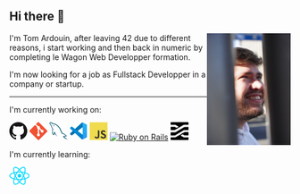 ## Hi there 👋

<img src="images/me.JPEG" width="150" height="200" align="right" />

I'm Tom Ardouin, after leaving 42 due to different reasons, i start working and then back in numeric by completing le Wagon Web Developper formation.

I'm now looking for a job as Fullstack Developper in a company or startup.

------------------------------------------------------------

I'm currently working on:

<a href="https://github.com/" title="GitHub"><img src="icons/github.png" /></a>
<a href="https://git-scm.com/" title="Git"><img src="icons/git.png" /></a>
<a href="https://www.mysql.com/" title="MySQL"><img src="icons/mysql.png" /></a>
<a href="https://code.visualstudio.com/" title="Visual Studio Code"><img src="icons/vscode.png" /></a>
<a href="https://en.wikipedia.org/wiki/JavaScript" title="JavaScript"><img src="icons/javascript.png" /></a>
<a href="https://rubyonrails.org/" title="RubyOnRails"><img src="https://upload.wikimedia.org/wikipedia/commons/6/62/Ruby_On_Rails_Logo.svg" alt="Ruby on Rails" width="64" height="32" /></a>
<a href="https://stimulus.hotwired.dev/" title="Stimulus"><img src="icons/stimulus.png" width="32" height="32" /></a>


I'm currently learning:

<a href="https://reactjs.org/" title="React"><img src="icons/react.png" /></a>

